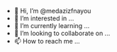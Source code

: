 - 👋 Hi, I’m @medazizfnayou
- 👀 I’m interested in ...
- 🌱 I’m currently learning ...
- 💞️ I’m looking to collaborate on ...
- 📫 How to reach me ...

<!---
medazizfnayou/medazizfnayou is a ✨ special ✨ repository because its `README.md` (this file) appears on your GitHub profile.
You can click the Preview link to take a look at your changes.
--->
